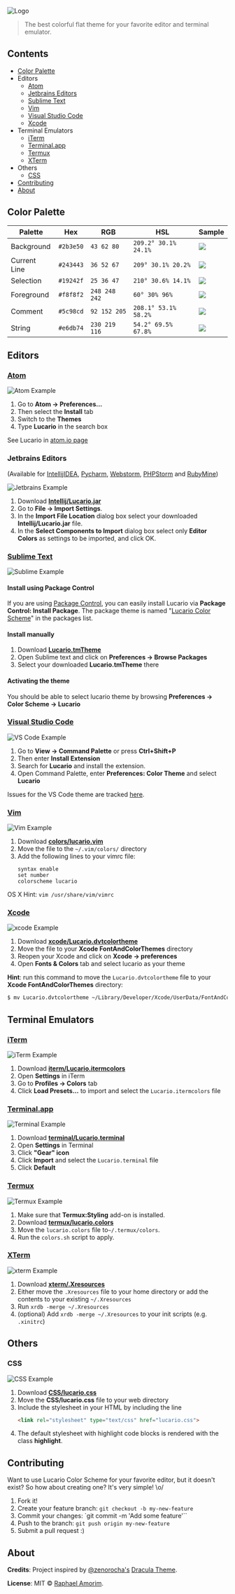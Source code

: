![Logo](images/lucario.png)
> The best colorful flat theme for your favorite editor and terminal emulator.

## Contents
* [Color Palette](#color-palette)
* Editors
  * [Atom](#atom)
  * [Jetbrains Editors](#jetbrains-editors)
  * [Sublime Text](#sublime-text)
  * [Vim](#vim)
  * [Visual Studio Code](#visual-studio-code)
  * [Xcode](#xcode)
* Terminal Emulators
  * [iTerm](#iterm)
  * [Terminal.app](#terminalapp)
  * [Termux](#termux)
  * [XTerm](#xterm)
* Others
  * [CSS](#css)
* [Contributing](#contributing)
* [About](#about)

## Color Palette

Palette      | Hex       | RGB           | HSL                  | Sample
---          | ---       | ---           | ---                  | ---
Background   | `#2b3e50` | `43 62 80`    | `209.2° 30.1% 24.1%` | ![](images/2b3e50.png)
Current Line | `#243443` | `36 52 67`    | `209° 30.1% 20.2%`   | ![](images/243443.png)
Selection    | `#19242f` | `25 36 47`    | `210° 30.6% 14.1%`   | ![](images/19242f.png)
Foreground   | `#f8f8f2` | `248 248 242` | `60° 30% 96%`        | ![](images/f8f8f2.png)
Comment      | `#5c98cd` | `92 152 205`  | `208.1° 53.1% 58.2%` | ![](images/5c98cd.png)
String       | `#e6db74` | `230 219 116` | `54.2° 69.5% 67.8%`  | ![](images/e6db74.png)


## Editors

### [Atom](https://atom.io/)
![Atom Example](/images/atom.png)

1.	Go to **Atom -> Preferences...**
2.	Then select the **Install** tab
3.	Switch to the **Themes**
4.	Type **Lucario** in the search box

See Lucario in [atom.io page](https://atom.io/themes/lucario)

### Jetbrains Editors

(Available for [IntellijIDEA](https://www.jetbrains.com/idea/), [Pycharm](https://www.jetbrains.com/pycharm/), [Webstorm](https://www.jetbrains.com/webstorm/), [PHPStorm](https://www.jetbrains.com/phpstorm/) and [RubyMine](https://www.jetbrains.com/ruby/))

![Jetbrains Example](/images/jetbrains.png)

1.  Download **[Intellij/Lucario.jar](https://github.com/raphamorim/lucario/raw/master/jetbrains/Lucario.jar)**
2.  Go to **File -> Import Settings**.
3.  In the **Import File Location** dialog box select your downloaded **Intellij/Lucario.jar** file.
4.  In the **Select Components to Import** dialog box select only **Editor Colors** as settings to be imported, and click OK.

### [Sublime Text](http://www.sublimetext.com/3)
![Sublime Example](/images/sublime_text.png)

#### Install using Package Control

If you are using [Package Control](https://sublime.wbond.net/), you can easily
install Lucario via **Package Control: Install Package**. The package theme is named "[Lucario Color Scheme](https://sublime.wbond.net/packages/Lucario%20Color%20Scheme)" in the packages list.

#### Install manually

1.  Download **[Lucario.tmTheme](https://github.com/raphamorim/lucario/raw/master/Lucario.tmTheme)**
2.	Open Sublime text and click on **Preferences -> Browse Packages**
3.	Select your downloaded **Lucario.tmTheme** there

#### Activating the theme
You should be able to select lucario theme by browsing **Preferences -> Color Scheme -> Lucario**

### [Visual Studio Code](https://code.visualstudio.com/)
![VS Code Example](https://github.com/Ikuyadeu/Lucario-vscode/raw/master/images/vscode.png)

1. Go to **View -> Command Palette** or press **Ctrl+Shift+P**
2. Then enter **Install Extension**
2. Search for **Lucario** and install the extension.
3. Open Command Palette, enter **Preferences: Color Theme** and select **Lucario**

Issues for the VS Code theme are tracked [here](https://github.com/Ikuyadeu/Lucario-vscode/issues).


### [Vim](http://www.vim.org/)
![Vim Example](/images/vim.png)

1.  Download **[colors/lucario.vim](https://github.com/raphamorim/lucario/raw/master/colors/lucario.vim)**
2.  Move the file to the `~/.vim/colors/` directory
3.  Add the following lines to your vimrc file:
    ```vim
    syntax enable
    set number
    colorscheme lucario
    ```

OS X Hint: `vim /usr/share/vim/vimrc`

### [Xcode](https://developer.apple.com/xcode/)
![xcode Example](/images/xcode.png)

1.  Download **[xcode/Lucario.dvtcolortheme](https://github.com/raphamorim/lucario/raw/master/xcode/Lucario.dvtcolortheme)**
2.  Move the file to your **Xcode FontAndColorThemes** directory
3. Reopen your Xcode and click on **Xcode -> preferences**
4. Open **Fonts & Colors** tab and select lucario as your theme

**Hint**: run this command to move the `Lucario.dvtcolortheme` file to your **Xcode FontAndColorThemes** directory:

```sh
$ mv Lucario.dvtcolortheme ~/Library/Developer/Xcode/UserData/FontAndColorThemes/
```

## Terminal Emulators

### [iTerm](http://www.iterm2.com/)
![iTerm Example](/images/iterm.png)

1.  Download **[iterm/Lucario.itermcolors](https://github.com/raphamorim/lucario/raw/master/iterm/Lucario.itermcolors)**
2.  Open **Settings** in iTerm
3.  Go to **Profiles -> Colors** tab
4.  Click **Load Presets...** to import and select the `Lucario.itermcolors` file

### [Terminal.app](http://en.wikipedia.org/wiki/Terminal_%28OS_X%29)
![Terminal Example](/images/terminal.png)

1.  Download **[terminal/Lucario.terminal](https://github.com/raphamorim/lucario/raw/master/terminal/Lucario.terminal)**
2.  Open **Settings** in Terminal
3.  Click **"Gear" icon**
4.  Click **Import** and select the `Lucario.terminal` file
5.  Click **Default**

### [Termux](https://termux.com/)
![Termux Example](/images/termux.png)

1.  Make sure that **Termux:Styling** add-on is installed.
2.  Download **[termux/lucario.colors](https://github.com/raphamorim/lucario/raw/master/termux/lucario.xolors)**
3. Move the `lucario.colors` file to`~/.termux/colors`.
2. Run the `colors.sh` script to apply.

### [XTerm](https://invisible-island.net/xterm/xterm.html)
![xterm Example](/images/xterm.png)

1.  Download **[xterm/.Xresources](https://github.com/raphamorim/lucario/raw/master/xterm/.Xresources)**
2.  Either move the `.Xresources` file to your home directory or add the contents to your existing `~/.Xresources`
3.  Run `xrdb -merge ~/.Xresources`
4.  (optional) Add `xrdb -merge ~/.Xresources` to your init scripts (e.g. `.xinitrc`)

## Others

### CSS
![CSS Example](/images/css.png)

1.  Download **[CSS/lucario.css](https://github.com/raphamorim/lucario/raw/master/CSS/lucario.css)**
2.  Move the **CSS/lucario.css** file to your web directory
3.  Include the stylesheet in your HTML by including the line
    ```html
    <link rel="stylesheet" type="text/css" href="lucario.css">
    ```
4.  The default stylesheet with highlight code blocks is rendered with the class **highlight**.

## Contributing

Want to use Lucario Color Scheme for your favorite editor, but it doesn't exist?
So how about creating one? It's very simple! \o/

1.  Fork it!
2.  Create your feature branch: `git checkout -b my-new-feature`
3.  Commit your changes: `git commit -m 'Add some feature'``
4.  Push to the branch: `git push origin my-new-feature`
5.  Submit a pull request :)

## About

**Credits**: Project inspired by [@zenorocha's](https://twitter.com/zenorocha) [Dracula Theme](https://github.com/zenorocha/dracula-theme).

**License**: MIT © [Raphael Amorim](https://github.com/raphamorim).
